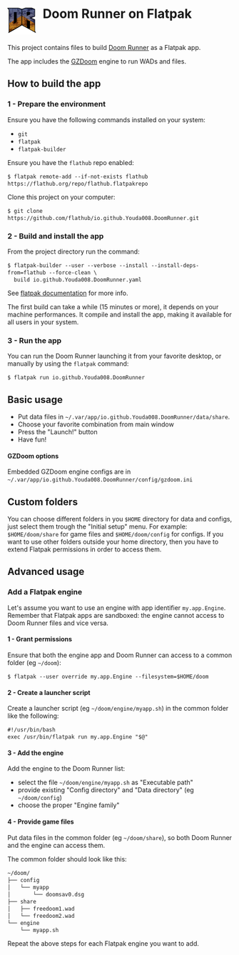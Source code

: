 <div>
<img align="left" style="margin: 0px 15px 0px 0px;" src="https://raw.githubusercontent.com/Youda008/DoomRunner/master/Install/XDG/DoomRunner.64x64.png" alt="Doom Runner Icon" />

# Doom Runner on Flatpak
&nbsp;
</div>

This project contains files to build [Doom Runner](https://github.com/Youda008/DoomRunner) as a Flatpak app.

The app includes the [GZDoom](https://zdoom.org/) engine to run WADs and files.

## How to build the app

### 1 - Prepare the environment
Ensure you have the following commands installed on your system:
- `git`
- `flatpak`
- `flatpak-builder`

Ensure you have the `flathub` repo enabled:
```shell
$ flatpak remote-add --if-not-exists flathub https://flathub.org/repo/flathub.flatpakrepo
```

Clone this project on your computer:
```shell
$ git clone https://github.com/flathub/io.github.Youda008.DoomRunner.git
```

### 2 - Build and install the app
From the project directory run the command:
```shell
$ flatpak-builder --user --verbose --install --install-deps-from=flathub --force-clean \
  build io.github.Youda008.DoomRunner.yaml
```

See [flatpak documentation](https://docs.flatpak.org/) for more info.

The first build can take a while (15 minutes or more), it depends on your machine performances. It compile and install the app, making it available for all users in your system.

### 3 - Run the app
You can run the Doom Runner launching it from your favorite desktop, or manually by using the `flatpak` command:
```shell
$ flatpak run io.github.Youda008.DoomRunner
```

## Basic usage
- Put data files in `~/.var/app/io.github.Youda008.DoomRunner/data/share`.
- Choose your favorite combination from main window
- Press the "Launch!" button
- Have fun!

#### GZDoom options
Embedded GZDoom engine configs are in `~/.var/app/io.github.Youda008.DoomRunner/config/gzdoom.ini`

## Custom folders
You can choose different folders in you `$HOME` directory for data and configs, just select them trough the "Initial setup" menu.
For example: `$HOME/doom/share` for game files and `$HOME/doom/config` for configs.
If you want to use other folders outside your home directory, then you have to extend Flatpak permissions in order to access them.

## Advanced usage

### Add a Flatpak engine
Let's assume you want to use an engine with app identifier `my.app.Engine`. Remember that Flatpak apps are sandboxed: the engine cannot access to Doom Runner files and vice versa.

#### 1 - Grant permissions
Ensure that both the engine app and Doom Runner can access to a common folder (eg `~/doom`):
```shell
$ flatpak --user override my.app.Engine --filesystem=$HOME/doom
```

#### 2 - Create a launcher script
Create a launcher script (eg `~/doom/engine/myapp.sh`) in the common folder like the following:
```shell
#!/usr/bin/bash
exec /usr/bin/flatpak run my.app.Engine "$@"
```

#### 3 - Add the engine
Add the engine to the Doom Runner list:
- select the file `~/doom/engine/myapp.sh` as "Executable path"
- provide existing "Config directory" and "Data directory" (eg `~/doom/config`)
- choose the proper "Engine family"

#### 4 - Provide game files
Put data files in the common folder (eg `~/doom/share`), so both Doom Runner and the engine can access them.

The common folder should look like this:
```
~/doom/
├── config
│   └── myapp
│       └── doomsav0.dsg
├── share
│   ├── freedoom1.wad
│   └── freedoom2.wad
└── engine
    └── myapp.sh
```

Repeat the above steps for each Flatpak engine you want to add.